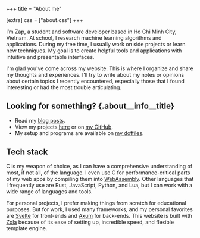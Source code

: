 +++
title = "About me"

[extra]
css = ["about.css"]
+++

I’m Zap, a student and software developer based in Ho Chi Minh City, Vietnam.
At school, I research machine learning algorithms and applications. During my
free time, I usually work on side projects or learn new techniques. My goal is
to create helpful tools and applications with intuitive and presentable
interfaces.

I'm glad you've come across my website. This is where I organize and share my
thoughts and experiences. I'll try to write about my notes or opinions about
certain topics I recently encountered, especially those that I found
interesting or had the most trouble articulating.

<div class="about__info">

## Looking for something? {.about__info__title}

- Read my [blog posts](/blog).
- View my projects [here](/works) or on [my GitHub](//github.com/ziap).
- My setup and programs are available on [my dotfiles](//github.com/ziap/dotfiles).

</div>

## Tech stack

C is my weapon of choice, as I can have a comprehensive understanding of most,
if not all, of the language. I even use C for performance-critical parts of my
web apps by compiling them into [WebAssembly](//webassembly.org/). Other
languages that I frequently use are Rust, JavaScript, Python, and Lua, but I
can work with a wide range of languages and tools.

For personal projects, I prefer making things from scratch for educational
purposes. But for work, I used many frameworks, and my personal favorites are
[Svelte](//svelte.dev/) for front-ends and [Axum](//github.com/tokio-rs/axum)
for back-ends. This website is built with [Zola](//www.getzola.org) because of
its ease of setting up, incredible speed, and flexible template engine.
